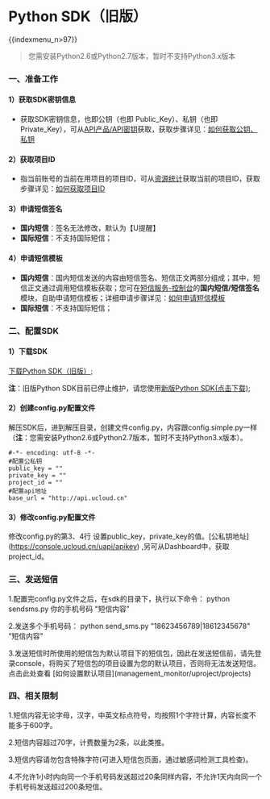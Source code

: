 # Python SDK（旧版）

{{indexmenu_n>97}}

> 您需安装Python2.6或Python2.7版本，暂时不支持Python3.x版本

### 一、准备工作

#### 1）获取SDK密钥信息

  - 获取SDK密钥信息，也即公钥（也即 Public\_Key）、私钥（也即
    Private\_Key），可从[API产品/API密钥](https://console.ucloud.cn/uapi/apikey)获取，获取步骤详见：[如何获取公钥、私钥](/management_monitor/usms/faq/1109#1.如何获取SDK密钥)

#### 2）获取项目ID

  - 指当前账号的当前在用项目的项目ID，可从[资源统计](https://console.ucloud.cn/dashboard)获取当前的项目ID，获取步骤详见：[如何获取项目ID](/management_monitor/usms/faq/1109#2.如何获取%20项目ID)

#### 3）申请短信签名

  - **国内短信**：签名无法修改，默认为【U提醒】
  - **国际短信**：不支持国际短信；

#### 4）申请短信模板

  - **国内短信**：国内短信发送的内容由短信签名、短信正文两部分组成；其中，短信正文通过调用短信模板获取；您可在[短信服务-控制台](https://console.ucloud.cn/usms)的**国内短信/短信签名**模块，自助申请短信模板；详细申请步骤详见：[如何申请短信模板](/management_monitor/usms/guide/5003/305#二、自助申请短信模板)
  - **国际短信**：不支持国际短信；

### 二、配置SDK

#### 1）下载SDK

[下载Python SDK（旧版）](https://github.com/ucloud-web/python-sdk-v2);

**注**：旧版Python SDK目前已停止维护，请您使用[新版Python SDK(点击下载)](http://usms-static-file.cn-sh2.ufileos.com/ucloud-sdk-python-9815.zip);

#### 2）创建config.py配置文件

解压SDK后，进到解压目录，创建文件config.py，内容跟config.simple.py一样（**注**：您需安装Python2.6或Python2.7版本，暂时不支持Python3.x版本）。

    #-*- encoding: utf-8 -*-
    #配置公私钥
    public_key = ""
    private_key = ""
    project_id = ""
    #配置api地址
    base_url = "http://api.ucloud.cn"

#### 3）修改config.py配置文件

修改config.py的第3、4行
设置public\_key，private\_key的值。\[公私钥地址\](<https://console.ucloud.cn/uapi/apikey>)
,另可从Dashboard中，获取project\_id。

### 三、发送短信

1.配置完config.py文件之后，在sdk的目录下，执行以下命令： python sendsms.py 你的手机号码 "短信内容"

2.发送多个手机号码： python send\_sms.py "18623456789|18612345678" "短信内容"

3.发送短信时所使用的短信包为默认项目下的短信包，因此在发送短信前，请先登录console，将购买了短信包的项目设置为您的默认项目，否则将无法发送短信。点击此处查看
\[如何设置默认项目\](management\_monitor/uproject/projects)

### 四、相关限制

1.短信内容无论字母，汉字，中英文标点符号，均按照1个字符计算，内容长度不能多于600字。

2.短信内容超过70字，计费数量为2条，以此类推。

3.短信内容请勿包含特殊字符(可进入短信包页面，通过敏感词检测工具检查)。

4.不允许1小时内向同一个手机号码发送超过20条同样内容，不允许1天内向同一个手机号码发送超过200条短信。
